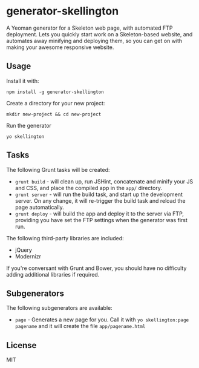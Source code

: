 generator-skellington
=====================

A Yeoman generator for a Skeleton web page, with automated FTP deployment. Lets you quickly start work on a Skeleton-based website, and automates away minifying and deploying them, so you can get on with making your awesome responsive website.

Usage
-----

Install it with:

`npm install -g generator-skellington`

Create a directory for your new project:

`mkdir new-project && cd new-project`

Run the generator

`yo skellington`

Tasks
-----

The following Grunt tasks will be created:

* `grunt build` - will clean up, run JSHint, concatenate and minify your JS and CSS, and place the compiled app in the `app/` directory.
* `grunt server` - will run the build task, and start up the development server. On any change, it will re-trigger the build task and reload the page automatically.
* `grunt deploy` - will build the app and deploy it to the server via FTP, providing you have set the FTP settings when the generator was first run.

The following third-party libraries are included:

* jQuery
* Modernizr

If you're conversant with Grunt and Bower, you should have no difficulty adding additional libraries if required.

Subgenerators
-------------

The following subgenerators are available:

* `page` - Generates a new page for you. Call it with `yo skellington:page pagename` and it will create the file `app/pagename.html`

License
-------

MIT
